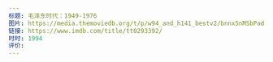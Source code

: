 ```yaml
---
标题: 毛泽东时代：1949-1976
图片: https://media.themoviedb.org/t/p/w94_and_h141_bestv2/bnnx5nMSbPadw5nwDOTukTEnpL8.jpg
链接: https://www.imdb.com/title/tt0293392/
时时: 1994
评价:
---
```


